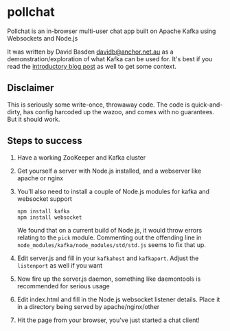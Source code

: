 pollchat
========

Pollchat is an in-browser multi-user chat app built on Apache Kafka using Websockets and Node.js

It was written by David Basden <davidb@anchor.net.au> as a demonstration/exploration of what Kafka can be used for. It's best if you read the [introductory blog post](http://www.anchor.com.au/blog/2012/11/hacking-your-way-to-enlightenment-with-kafka-zookeeper-and-nodejs/) as well to get some context.


Disclaimer
----------

This is seriously some write-once, throwaway code. The code is quick-and-dirty, has config harcoded up the wazoo, and comes with no guarantees. But it should work.


Steps to success
----------------

 1. Have a working ZooKeeper and Kafka cluster

 2. Get yourself a server with Node.js installed, and a webserver like apache or nginx

 3. You'll also need to install a couple of Node.js modules for kafka and websocket support

        npm install kafka
        npm install websocket

    We found that on a current build of Node.js, it would throw errors relating to the `pick` module. Commenting out the offending line in `node_modules/kafka/node_modules/std/std.js` seems to fix that up.

 4. Edit server.js and fill in your `kafkahost` and `kafkaport`. Adjust the `listenport` as well if you want

 5. Now fire up the server.js daemon, something like daemontools is recommended for serious usage

 6. Edit index.html and fill in the Node.js websocket listener details. Place it in a directory being served by apache/nginx/other

 7. Hit the page from your browser, you've just started a chat client!
